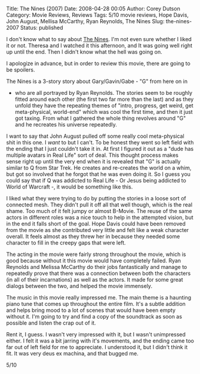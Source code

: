 Title: The Nines (2007)
Date: 2008-04-28 00:05
Author: Corey Dutson
Category: Movie Reviews, Reviews
Tags: 5/10 movie reviews, Hope Davis, John August, Mellisa McCarthy, Ryan Reynolds, The Nines
Slug: the-nines-2007
Status: published

I don't know what to say about [The
Nines](http://www.imdb.com/title/tt0810988/ "IMDB: The Nines"). I'm not
even sure whether I liked it or not. Theresa and I watched it this
afternoon, and It was going well right up until the end. Then I didn't
know what the hell was going on.

I apologize in advance, but in order to review this movie, there are
going to be spoilers.

The Nines is a 3-story story about Gary/Gavin/Gabe - "G" from here on in
- who are all portrayed by Ryan Reynolds. The stories seem to be roughly
fitted around each other (the first two far more than the last) and as
they unfold they have the repeating themes of "intro, progress, get
weird, get meta-physical, world-end" which was cool the first time, and
then it just got taxing. From what I gathered the whole thing revolves
around "G" and he recreates his universe repeatedly.

I want to say that John August pulled off some really cool meta-physical
shit in this one. I *want* to but I can't. To be honest they went so
left field with the ending that I just couldn't take it in. At first I
figured it out as a "dude has multiple avatars in Real Life" sort of
deal. This thought process makes sense right up until the very end when
it is revealed that "G" is actually similar to Q from Star Trek. He
creates and re-creates the world on a whim, but got so involved that he
forgot that he was even doing it. So I guess you could say that if Q was
addicted to Real Life - Or Jesus being addicted to World of Warcraft -,
it would be something like this.



I liked what they were trying to do by putting the stories in a loose
sort of connected mesh. They didn't pull it off all that well though,
which is the real shame. Too much of it felt jumpy or almost B-Movie.
The reuse of the same actors in different roles was a nice touch to help
in the attempted vision, but in the end it falls short of the goal. Hope
Davis could have been removed from the movie as she contributed very
little and felt like a weak character overall. It feels almost as they
threw her in because they needed some character to fill in the creepy
gaps that were left.

The acting in the movie were fairly strong throughout the movie, which
is good because without it this movie would have completely failed. Ryan
Reynolds and Melissa McCarthy do their jobs fantastically and manage to
repeatedly prove that there was a connection between both the characters
(in all of their incarnations) as well as the actors. It made for some
great dialogs between the two, and helped the movie immensely.

The music in this movie really impressed me. The main theme is a
haunting piano tune that comes up throughout the entire film. It's a
subtle addition and helps bring mood to a lot of scenes that would have
been empty without it. I'm going to try and find a copy of the
soundtrack as soon as possible and listen the crap out of it.

Rent it, I guess. I wasn't very impressed with it, but I wasn't
unimpressed either. I felt it was a bit jarring with it's movements, and
the ending came too far out of left field for me to appreciate. I
understood it, but I didn't think it fit. It was very deus ex machina,
and that bugged me.

5/10
